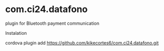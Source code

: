 # com.ci24.datafono
plugin for Bluetooth payment communication 

Instalation

cordova plugin add https://github.com/kikecortes6/com.ci24.datafono.git
